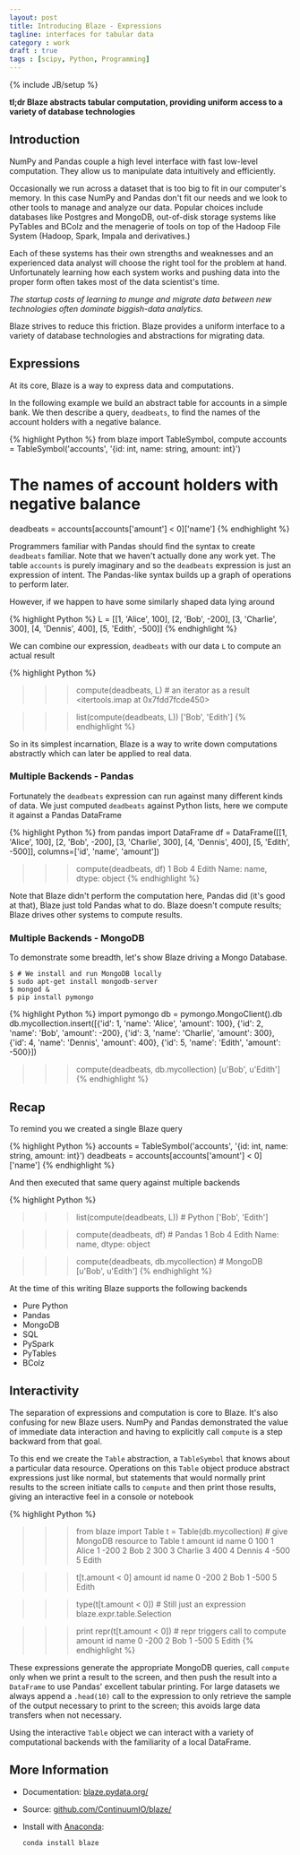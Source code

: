 ```yaml
---
layout: post
title: Introducing Blaze - Expressions
tagline: interfaces for tabular data
category : work
draft : true
tags : [scipy, Python, Programming]
---
```

{% include JB/setup %}

**tl;dr Blaze abstracts tabular computation, providing uniform access to a
variety of database technologies**

Introduction
------------

NumPy and Pandas couple a high level interface with fast low-level computation.
They allow us to manipulate data intuitively and efficiently.

Occasionally we run across a dataset that is too big to fit in our computer's
memory.  In this case NumPy and Pandas don't fit our needs and we look to
other tools to manage and analyze our data.  Popular choices include databases
like Postgres and MongoDB, out-of-disk storage systems like PyTables and BColz
and the menagerie of tools on top of the Hadoop File System (Hadoop, Spark,
Impala and derivatives.)

Each of these systems has their own strengths and weaknesses and an experienced
data analyst will choose the right tool for the problem at hand.  Unfortunately
learning how each system works and pushing data into the proper form often
takes most of the data scientist's time.

*The startup costs of learning to munge and migrate data between new
technologies often dominate biggish-data analytics.*

Blaze strives to reduce this friction.  Blaze provides a uniform interface to
a variety of database technologies and abstractions for migrating data.


Expressions
-----------

At its core, Blaze is a way to express data and computations.

In the following example we build an abstract table for accounts in a
simple bank.  We then describe a query, `deadbeats`, to find the names of the
account holders with a negative balance.

{% highlight Python %}
from blaze import TableSymbol, compute
accounts = TableSymbol('accounts', '{id: int, name: string, amount: int}')

# The names of account holders with negative balance
deadbeats = accounts[accounts['amount'] < 0]['name']
{% endhighlight %}

Programmers familiar with Pandas should find the syntax to create `deadbeats`
familiar.  Note that we haven't actually done any work yet.  The table
`accounts` is purely imaginary and so the `deadbeats` expression is just an
expression of intent.  The Pandas-like syntax builds up a graph of operations
to perform later.

However, if we happen to have some similarly shaped data lying around

{% highlight Python %}
L = [[1, 'Alice',   100],
     [2, 'Bob',    -200],
     [3, 'Charlie', 300],
     [4, 'Dennis',  400],
     [5, 'Edith',  -500]]
{% endhighlight %}

We can combine our expression, `deadbeats` with our data `L` to compute an
actual result

{% highlight Python %}
>>> compute(deadbeats, L) # an iterator as a result
<itertools.imap at 0x7fdd7fcde450>

>>> list(compute(deadbeats, L))
['Bob', 'Edith']
{% endhighlight %}

So in its simplest incarnation, Blaze is a way to write down computations
abstractly which can later be applied to real data.


### Multiple Backends - Pandas

Fortunately the `deadbeats` expression can run against many different kinds of
data.  We just computed `deadbeats` against Python lists, here we compute it
against a Pandas DataFrame

{% highlight Python %}
from pandas import DataFrame
df = DataFrame([[1, 'Alice',   100],
                [2, 'Bob',    -200],
                [3, 'Charlie', 300],
                [4, 'Dennis',  400],
                [5, 'Edith',  -500]],
               columns=['id', 'name', 'amount'])

>>> compute(deadbeats, df)
1      Bob
4    Edith
Name: name, dtype: object
{% endhighlight %}

Note that Blaze didn't perform the computation here, Pandas did (it's good at
that), Blaze just told Pandas what to do.  Blaze doesn't compute results; Blaze
drives other systems to compute results.


### Multiple Backends - MongoDB

To demonstrate some breadth, let's show Blaze driving a Mongo Database.

    $ # We install and run MongoDB locally
    $ sudo apt-get install mongodb-server
    $ mongod &
    $ pip install pymongo

{% highlight Python %}
import pymongo
db = pymongo.MongoClient().db
db.mycollection.insert([{'id': 1, 'name': 'Alice',   'amount':  100},
                        {'id': 2, 'name': 'Bob',     'amount': -200},
                        {'id': 3, 'name': 'Charlie', 'amount':  300},
                        {'id': 4, 'name': 'Dennis',  'amount':  400},
                        {'id': 5, 'name': 'Edith',   'amount': -500}])

>>> compute(deadbeats, db.mycollection)
[u'Bob', u'Edith']
{% endhighlight %}


Recap
-----

To remind you we created a single Blaze query

{% highlight Python %}
accounts = TableSymbol('accounts', '{id: int, name: string, amount: int}')
deadbeats = accounts[accounts['amount'] < 0]['name']
{% endhighlight %}

And then executed that same query against multiple backends

{% highlight Python %}
>>> list(compute(deadbeats, L))          # Python
['Bob', 'Edith']

>>> compute(deadbeats, df)               # Pandas
1      Bob
4    Edith
Name: name, dtype: object

>>> compute(deadbeats, db.mycollection)  # MongoDB
[u'Bob', u'Edith']
{% endhighlight %}

At the time of this writing Blaze supports the following backends

* Pure Python
* Pandas
* MongoDB
* SQL
* PySpark
* PyTables
* BColz


Interactivity
-------------

The separation of expressions and computation is core to Blaze.  It's also
confusing for new Blaze users.
NumPy and Pandas demonstrated the value of immediate data interaction and
having to explicitly call `compute` is a step backward from that goal.

To this end we create the `Table` abstraction, a `TableSymbol` that knows about
a particular data resource.  Operations on this `Table` object produce abstract
expressions just like normal, but statements that would normally print results
to the screen initiate calls to `compute` and then print those results, giving
an interactive feel in a console or notebook

{% highlight Python %}
>>> from blaze import Table
>>> t = Table(db.mycollection)  # give MongoDB resource to Table
>>> t
   amount  id     name
0     100   1    Alice
1    -200   2      Bob
2     300   3  Charlie
3     400   4   Dennis
4    -500   5    Edith

>>> t[t.amount < 0]
   amount  id   name
0    -200   2    Bob
1    -500   5  Edith

>>> type(t[t.amount < 0])        # Still just an expression
blaze.expr.table.Selection

>>> print repr(t[t.amount < 0])  # repr triggers call to compute
   amount  id   name
0    -200   2    Bob
1    -500   5  Edith
{% endhighlight %}

These expressions generate the appropriate MongoDB queries, call `compute` only
when we print a result to the screen, and then push the result into a
`DataFrame` to use Pandas' excellent tabular printing.  For large datasets we
always append a `.head(10)` call to the expression to only retrieve the sample
of the output necessary to print to the screen;  this avoids large data
transfers when not necessary.

Using the interactive `Table` object we can interact with a variety of
computational backends with the familiarity of a local DataFrame.

More Information
----------------

*   Documentation: [blaze.pydata.org/](http://blaze.pydata.org/)
*   Source: [github.com/ContinuumIO/blaze/](http://github.com/ContinuumIO/blaze/)
*   Install with [Anaconda](https://store.continuum.io/cshop/anaconda/):

        conda install blaze
